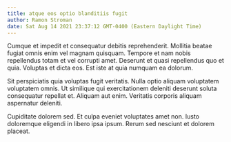 ```yaml
---
title: atque eos optio blanditiis fugit
author: Ramon Stroman
date: Sat Aug 14 2021 23:37:12 GMT-0400 (Eastern Daylight Time)
---
```

Cumque et impedit et consequatur debitis reprehenderit. Mollitia beatae fugiat omnis enim vel magnam quisquam. Tempore et nam nobis repellendus totam et vel corrupti amet. Deserunt et quasi repellendus quo et quia. Voluptas et dicta eos. Est iste at quia numquam ea dolorum.

 Sit perspiciatis quia voluptas fugit veritatis. Nulla optio aliquam voluptatem voluptatem omnis. Ut similique qui exercitationem deleniti deserunt soluta consequatur repellat et. Aliquam aut enim. Veritatis corporis aliquam aspernatur deleniti.

 Cupiditate dolorem sed. Et culpa eveniet voluptates amet non. Iusto doloremque eligendi in libero ipsa ipsum. Rerum sed nesciunt et dolorem placeat.
